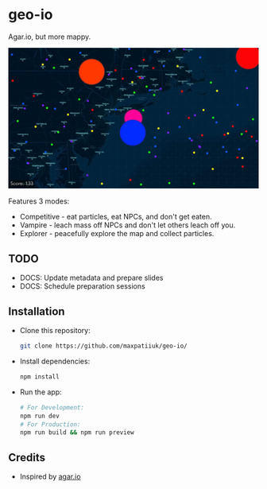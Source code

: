 # geo-io

Agar.io, but more mappy.

![](./docs/screenshot.webp)

Features 3 modes:

- Competitive - eat particles, eat NPCs, and don't get eaten.
- Vampire - leach mass off NPCs and don't let others leach off you.
- Explorer - peacefully explore the map and collect particles.

## TODO

- DOCS: Update metadata and prepare slides
- DOCS: Schedule preparation sessions

## Installation

- Clone this repository:

  ```sh
  git clone https://github.com/maxpatiiuk/geo-io/
  ```

- Install dependencies:

  ```sh
  npm install
  ```

- Run the app:

  ```sh
  # For Development:
  npm run dev
  # For Production:
  npm run build && npm run preview
  ```

## Credits

- Inspired by [agar.io](https://agar.io/)
